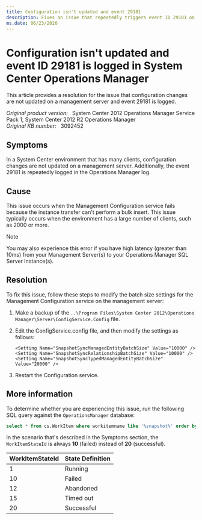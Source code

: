 ```yaml
---
title: Configuration isn't updated and event 29181
description: Fixes an issue that repeatedly triggers event ID 29181 on a System Center Operations Manager server.
ms.date: 06/23/2020
---
```

# Configuration isn't updated and event ID 29181 is logged in System Center Operations Manager

This article provides a resolution for the issue that configuration changes are not updated on a management server and event 29181 is logged.

_Original product version:_ &nbsp; System Center 2012 Operations Manager Service Pack 1, System Center 2012 R2 Operations Manager  
_Original KB number:_ &nbsp; 3092452

## Symptoms

In a System Center environment that has many clients, configuration changes are not updated on a management server. Additionally, the event 29181 is repeatedly logged in the Operations Manager log.

## Cause

This issue occurs when the Management Configuration service fails because the instance transfer can't perform a bulk insert. This issue typically occurs when the environment has a large number of clients, such as 2000 or more.

>[!NOTE]
>You may also experience this error if you have high latency (greater than 10ms) from your Management Server(s) to your Operations Manager SQL Server Instance(s).

## Resolution

To fix this issue, follow these steps to modify the batch size settings for the Management Configuration service on the management server:

1. Make a backup of the `..\Program Files\System Center 2012\Operations Manager\Server\ConfigService.Config` file.
1. Edit the ConfigService.config file, and then modify the settings as follows:
    ```
    <Setting Name="SnapshotSyncManagedEntityBatchSize" Value="10000" />  
    <Setting Name="SnapshotSyncRelationshipBatchSize" Value="10000" />  
    <Setting Name="SnapshotSyncTypedManagedEntityBatchSize" Value="20000" />
    ```

1. Restart the Configuration service.

## More information

To determine whether you are experiencing this issue, run the following SQL query against the `OperationsManager` database:

```sql
select * from cs.WorkItem where workitemname like '%snapshot%' order by StartedDateTimeUtc desc
```

In the scenario that's described in the Symptoms section, the `WorkItemStateId` is always **10** (failed) instead of **20** (successful).

|WorkItemStateId |State Definition |
|----------------|------------------|
|1 |Running |
|10 |Failed |
|12 |Abandoned |
|15 |Timed out |
|20 |Successful |
